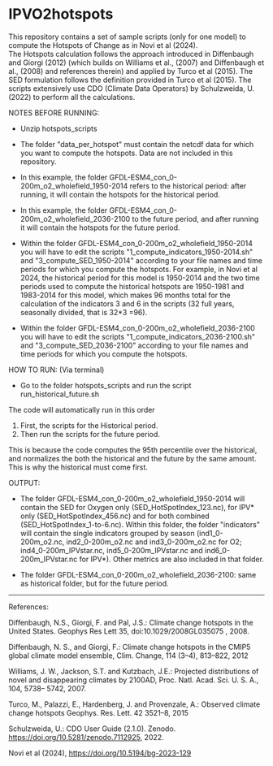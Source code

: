 # IPVO2hotspots

This repository contains a set of sample scripts (only for one model) to compute the Hotspots of Change as in Novi et al (2024).  
The Hotspots calculation follows the approach introduced in Diffenbaugh and Giorgi (2012) 
(which builds on Williams et al., (2007) and Diffenbaugh et al., (2008) and references therein) and applied by Turco et al (2015). 
The SED formulation follows the definition provided in Turco et al (2015). 
The scripts extensively use CDO (Climate Data Operators) by Schulzweida, U. (2022) to perform all the calculations.



NOTES BEFORE RUNNING: 
- Unzip hotspots_scripts
- The folder "data_per_hotspot" must contain the netcdf data for which you want to compute the hotspots. Data are not included in this repository. 
- In this example, the folder GFDL-ESM4_con_0-200m_o2_wholefield_1950-2014 refers to the historical period: after running, it will contain the hotspots for the historical period. 
- In this example, the folder GFDL-ESM4_con_0-200m_o2_wholefield_2036-2100 to the future period, and after running it will contain the hotspots for the future period.
- Within the folder GFDL-ESM4_con_0-200m_o2_wholefield_1950-2014 you will have to edit the scripts
  "1_compute_indicators_1950-2014.sh" and "3_compute_SED_1950-2014" according to your file names and time periods for which you compute the hotspots. For example, in Novi et al 2024, the historical period for this model is 1950-2014 and the two time periods used to compute the historical hotspots are 1950-1981 and 1983-2014 for this model, which makes 96 months total for the calculation of the indicators 3 and 6 in the scripts (32 full years, seasonally divided, that is 32*3 =96). 

- Within the folder GFDL-ESM4_con_0-200m_o2_wholefield_2036-2100 you will have to edit the scripts
  "1_compute_indicators_2036-2100.sh" and "3_compute_SED_2036-2100" according to your file names and time periods for which you compute the hotspots.

HOW TO RUN: (Via terminal)
- Go to the folder hotspots_scripts and run the script run_historical_future.sh 

The code will automatically run in this order  
1) First, the scripts for the Historical period.
2) Then run the scripts for the future period.

This is because the code computes the 95th percentile over the historical, and normalizes the both the historical and the future by the same 
amount. This is why the historical must come first. 

OUTPUT: 
- The folder GFDL-ESM4_con_0-200m_o2_wholefield_1950-2014 will contain the SED for Oxygen only (SED_HotSpotIndex_123.nc), for IPV* only (SED_HotSpotIndex_456.nc) and for both combined (SED_HotSpotIndex_1-to-6.nc). Within this folder, the folder "indicators" will contain the single indicators grouped by season (ind1_0-200m_o2.nc, ind2_0-200m_o2.nc and ind3_0-200m_o2.nc for O2; ind4_0-200m_IPVstar.nc, ind5_0-200m_IPVstar.nc and ind6_0-200m_IPVstar.nc for IPV*). Other metrics are also included in that folder. 

- The folder GFDL-ESM4_con_0-200m_o2_wholefield_2036-2100: same as historical folder, but for the future period. 

*********************************************
References: 

Diffenbaugh, N.S., Giorgi, F. and Pal, J.S.: Climate change hotspots in the United States. Geophys Res Lett 35, doi:10.1029/2008GL035075 , 2008. 

Diffenbaugh, N. S., and Giorgi, F.: Climate change hotspots in the CMIP5 global climate model ensemble, Clim. Change, 114 (3–4), 813–822, 2012 

Williams, J. W., Jackson, S.T. and Kutzbach, J.E.: Projected distributions of novel and disappearing climates by 2100AD, Proc. Natl. Acad. Sci. U. S. A., 104, 5738– 5742, 2007. 

Turco, M., Palazzi, E., Hardenberg, J. and Provenzale, A.: Observed climate change hotspots Geophys. Res. Lett. 42 3521–8, 2015 

Schulzweida, U.: CDO User Guide (2.1.0). Zenodo. https://doi.org/10.5281/zenodo.7112925, 2022. 

Novi et al (2024), https://doi.org/10.5194/bg-2023-129

